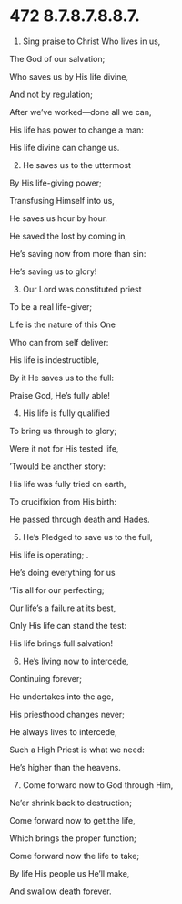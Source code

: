 # 472 8.7.8.7.8.8.7.

1.  Sing praise to Christ Who lives in us,

The God of our salvation;

Who saves us by His life divine,

And not by regulation;

After we’ve worked—done all we can,

His life has power to change a man:

His life divine can change us.

2.  He saves us to the uttermost

By His life-giving power;

Transfusing Himself into us,

He saves us hour by hour.

He saved the lost by coming in,

He’s saving now from more than sin:

He’s saving us to glory!

3.  Our Lord was constituted priest

To be a real life-giver;

Life is the nature of this One

Who can from self deliver:

His life is indestructible,

By it He saves us to the full:

Praise God, He’s fully able!

4.  His life is fully qualified

To bring us through to glory;

Were it not for His tested life,

’Twould be another story:

His life was fully tried on earth,

To crucifixion from His birth:

He passed through death and Hades.

5.  He’s Pledged to save us to the full,

His life is operating; .

He’s doing everything for us

’Tis all for our perfecting;

Our life’s a failure at its best,

Only His life can stand the test:

His life brings full salvation!

6.  He’s living now to intercede,

Continuing forever;

He undertakes into the age,

His priesthood changes never;

He always lives to intercede,

Such a High Priest is what we need:

He’s higher than the heavens.

7.  Come forward now to God through Him,

Ne’er shrink back to destruction;

Come forward now to get.the life,

Which brings the proper function;

Come forward now the life to take;

By life His people us He’ll make,

And swallow death forever.

